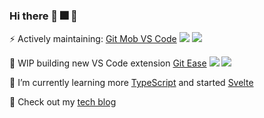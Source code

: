 ### Hi there 👋 :fireworks: :santa:

⚡ Actively maintaining: [Git Mob VS Code](https://github.com/rkotze/git-mob-vs-code) ![](https://vsmarketplacebadge.apphb.com/installs/RichardKotze.git-mob.svg) [![](https://vsmarketplacebadge.apphb.com/downloads-short/RichardKotze.git-mob.svg)](https://marketplace.visualstudio.com/items?itemName=RichardKotze.git-mob.svg)

🔭 WIP building new VS Code extension [Git Ease](https://github.com/rkotze/git-ease) ![](https://vsmarketplacebadge.apphb.com/installs/RichardKotze.git-ease.svg) [![](https://vsmarketplacebadge.apphb.com/downloads-short/RichardKotze.git-ease.svg)](https://marketplace.visualstudio.com/items?itemName=RichardKotze.git-ease.svg)

🌱 I’m currently learning more [TypeScript](https://www.typescriptlang.org/) and started [Svelte](https://svelte.dev/)

:ledger: Check out my [tech blog](https://www.richardkotze.com)

<!--
**rkotze/rkotze** is a ✨ _special_ ✨ repository because its `README.md` (this file) appears on your GitHub profile.

Emoji list: https://gist.github.com/rxaviers/7360908

Here are some ideas to get you started:

- 🔭 I’m currently working on ...
- 🌱 I’m currently learning ...
- 👯 I’m looking to collaborate on ...
- 🤔 I’m looking for help with ...
- 💬 Ask me about ...
- 📫 How to reach me: ...
- 😄 Pronouns: ...
- ⚡ Fun fact: ...
-->
